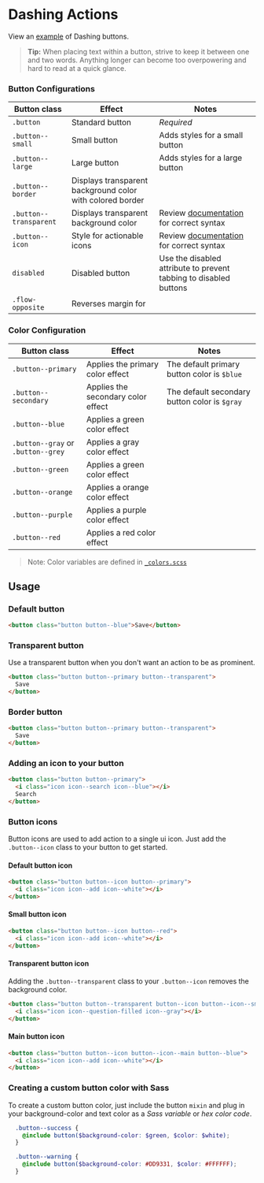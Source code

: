 # Dashing Actions
View an [example](http://dashframework.github.io/dashing/sass/modules/actions/example.html) of Dashing buttons.

> **Tip:** When placing text within a button, strive to keep it between one and two words. Anything longer can become too overpowering and hard to read at a quick glance.

### Button Configurations
| Button class               | Effect               | Notes               |
|----------------------------|----------------------|---------------------|
| `.button` | Standard button | *Required* |
| `.button--small` | Small button | Adds styles for a small button |
| `.button--large` | Large button | Adds styles for a large button |
| `.button--border` | Displays transparent background color with colored border | |
| `.button--transparent` | Displays transparent background color | Review [documentation](https://github.com/dashframework/dashing/tree/develop/sass/modules/actions#transparent-button) for correct syntax |
| `.button--icon` | Style for actionable icons | Review [documentation](https://github.com/dashframework/dashing/tree/develop/sass/modules/actions#button-icons) for correct syntax |
| `disabled` | Disabled button | Use the disabled attribute to prevent tabbing to disabled buttons |
| `.flow-opposite` | Reverses margin for  ||

### Color Configuration
| Button class               | Effect               | Notes               |
|----------------------------|----------------------|---------------------|
| `.button--primary` | Applies the primary color effect | The default primary button color is `$blue` |
| `.button--secondary` | Applies the secondary color effect | The default secondary button color is `$gray` |
| `.button--blue` | Applies a green color effect | |
| `.button--gray` or `.button--grey`| Applies a gray color effect | |
| `.button--green` | Applies a green color effect | |
| `.button--orange` | Applies a orange color effect | |
| `.button--purple` | Applies a purple color effect | |
| `.button--red` | Applies a red color effect | |

> Note: Color variables are defined in [`_colors.scss`](../../base/colors)

## Usage

### Default button

```html
<button class="button button--blue">Save</button>
```

### Transparent button

Use a transparent button when you don't want an action to be as prominent.

```html
<button class="button button--primary button--transparent">
  Save
</button>
```

### Border button

```html
<button class="button button--primary button--transparent">
  Save
</button>
```

### Adding an icon to your button

```html
<button class="button button--primary">
  <i class="icon icon--search icon--blue"></i>
  Search
</button>
```

### Button icons

Button icons are used to add action to a single ui icon. Just add the `.button--icon` class to your button to get started.

#### Default button icon

```html
<button class="button button--icon button--primary">
  <i class="icon icon--add icon--white"></i>
</button>
```

#### Small button icon

```html
<button class="button button--icon button--red">
  <i class="icon icon--add icon--white"></i>
</button>
```

#### Transparent button icon

Adding the `.button--transparent` class to your `.button--icon` removes the background color.

```html
<button class="button button--transparent button--icon button--icon--small">
  <i class="icon icon--question-filled icon--gray"></i>
</button>
```

#### Main button icon

```html
<button class="button button--icon button--icon--main button--blue">
  <i class="icon icon--add icon--white"></i>
</button>
```

### Creating a custom button color with Sass
To create a custom button color, just include the button `mixin` and plug in your background-color and text color as a *Sass variable* or *hex color code*.

```scss
  .button--success {
    @include button($background-color: $green, $color: $white);
  }

  .button--warning {
    @include button($background-color: #DD9331, $color: #FFFFFF);
  }
```
